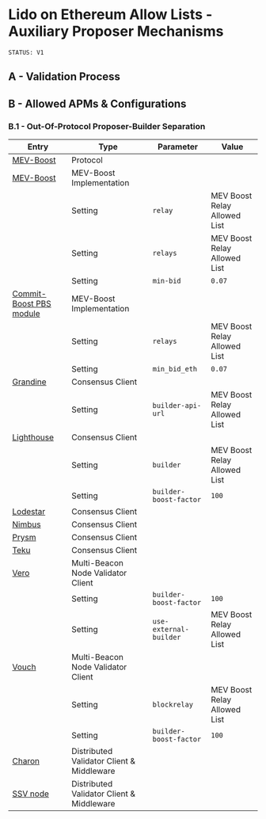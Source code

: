 # Lido on Ethereum Allow Lists - Auxiliary Proposer Mechanisms

```markdown!
STATUS: V1
```

## A - Validation Process

## B - Allowed APMs & Configurations
### B.1 - Out-Of-Protocol Proposer-Builder Separation
Entry|Type|Parameter|Value
---|---|---|---
[MEV-Boost](https://docs.flashbots.net/flashbots-mev-boost/introduction)|Protocol||
[MEV-Boost](https://github.com/flashbots/mev-boost)|MEV-Boost Implementation||
||Setting|`relay`|MEV Boost Relay Allowed List
||Setting|`relays`|MEV Boost Relay Allowed List
||Setting|`min-bid`|`0.07`
[Commit-Boost PBS module]([https://commit-boost.github.io](https://github.com/Commit-Boost/commit-boost-client))|MEV-Boost Implementation||
||Setting|`relays`|MEV Boost Relay Allowed List
||Setting|`min_bid_eth`|`0.07`
[Grandine](https://grandine.io/)|Consensus Client||
||Setting|`builder-api-url`|MEV Boost Relay Allowed List
[Lighthouse](https://lighthouse.sigmaprime.io/)|Consensus Client||
||Setting|`builder`|MEV Boost Relay Allowed List
||Setting|`builder-boost-factor`|`100`
[Lodestar](https://lodestar.chainsafe.io/)|Consensus Client||
[Nimbus](https://nimbus.team/)|Consensus Client||
[Prysm](https://www.offchainlabs.com/prysm)|Consensus Client||
[Teku](https://consensys.io/teku)|Consensus Client||
[Vero](https://github.com/serenita-org/vero)|Multi-Beacon Node Validator Client||
||Setting|`builder-boost-factor`|`100`
||Setting|`use-external-builder`|MEV Boost Relay Allowed List
[Vouch](https://github.com/attestantio/vouch)|Multi-Beacon Node Validator Client||
||Setting|`blockrelay`|MEV Boost Relay Allowed List
||Setting|`builder-boost-factor`|`100`
[Charon](https://github.com/ObolNetwork/charon)|Distributed Validator Client & Middleware||
[SSV node](https://github.com/ObolNetwork/charon)|Distributed Validator Client & Middleware||
